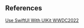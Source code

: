 ## References
[Use SwiftUI With UIKit WWDC2022](https://developer.apple.com/videos/play/wwdc2022/10072)
